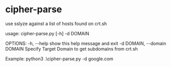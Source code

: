 # cipher-parse
use sslyze against a list of hosts found on crt.sh

usage: cipher-parse.py [-h] -d DOMAIN

OPTIONS:
  -h, --help            show this help message and exit
  -d DOMAIN, --domain DOMAIN
                        Specify Target Domain to get subdomains from crt.sh

Example: python3 .\cipher-parse.py -d google.com
